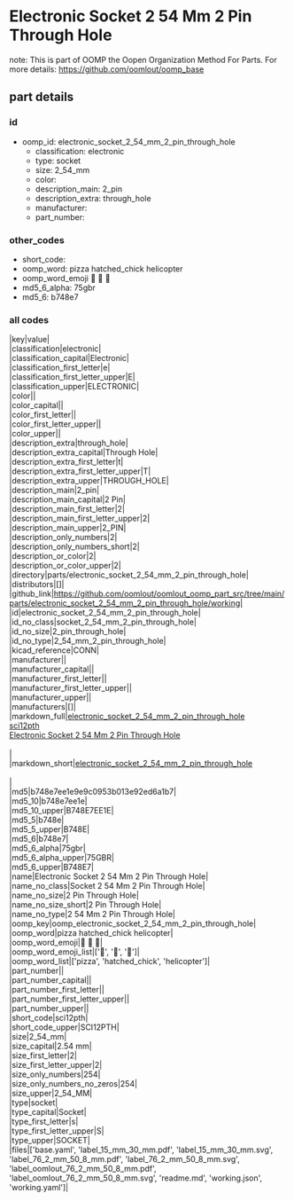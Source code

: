 # Electronic Socket 2 54 Mm 2 Pin Through Hole  

note: This is part of OOMP the Oopen Organization Method For Parts. For more details: https://github.com/oomlout/oomp_base

##  part details





### id
* oomp_id: electronic_socket_2_54_mm_2_pin_through_hole
  * classification: electronic
  * type: socket
  * size: 2_54_mm
  * color: 
  * description_main: 2_pin
  * description_extra: through_hole
  * manufacturer: 
  * part_number: 

### other_codes
* short_code: 
* oomp_word: pizza hatched_chick helicopter
* oomp_word_emoji :pizza: :hatched_chick: :helicopter:
* md5_6_alpha: 75gbr
* md5_6: b748e7

### all codes 
|key|value|  
|classification|electronic|  
|classification_capital|Electronic|  
|classification_first_letter|e|  
|classification_first_letter_upper|E|  
|classification_upper|ELECTRONIC|  
|color||  
|color_capital||  
|color_first_letter||  
|color_first_letter_upper||  
|color_upper||  
|description_extra|through_hole|  
|description_extra_capital|Through Hole|  
|description_extra_first_letter|t|  
|description_extra_first_letter_upper|T|  
|description_extra_upper|THROUGH_HOLE|  
|description_main|2_pin|  
|description_main_capital|2 Pin|  
|description_main_first_letter|2|  
|description_main_first_letter_upper|2|  
|description_main_upper|2_PIN|  
|description_only_numbers|2|  
|description_only_numbers_short|2|  
|description_or_color|2|  
|description_or_color_upper|2|  
|directory|parts/electronic_socket_2_54_mm_2_pin_through_hole|  
|distributors|[]|  
|github_link|https://github.com/oomlout/oomlout_oomp_part_src/tree/main/parts/electronic_socket_2_54_mm_2_pin_through_hole/working|  
|id|electronic_socket_2_54_mm_2_pin_through_hole|  
|id_no_class|socket_2_54_mm_2_pin_through_hole|  
|id_no_size|2_pin_through_hole|  
|id_no_type|2_54_mm_2_pin_through_hole|  
|kicad_reference|CONN|  
|manufacturer||  
|manufacturer_capital||  
|manufacturer_first_letter||  
|manufacturer_first_letter_upper||  
|manufacturer_upper||  
|manufacturers|[]|  
|markdown_full|[electronic_socket_2_54_mm_2_pin_through_hole](https://github.com/oomlout/oomlout_oomp_part_src/tree/main/parts/electronic_socket_2_54_mm_2_pin_through_hole/working)<br>[sci12pth](https://github.com/oomlout/oomlout_oomp_part_src/tree/main/parts/electronic_socket_2_54_mm_2_pin_through_hole/working)<br>[Electronic Socket 2 54 Mm 2 Pin Through Hole](https://github.com/oomlout/oomlout_oomp_part_src/tree/main/parts/electronic_socket_2_54_mm_2_pin_through_hole/working)<br><br>|  
|markdown_short|[electronic_socket_2_54_mm_2_pin_through_hole](https://github.com/oomlout/oomlout_oomp_part_src/tree/main/parts/electronic_socket_2_54_mm_2_pin_through_hole/working)<br><br>|  
|md5|b748e7ee1e9e9c0953b013e92ed6a1b7|  
|md5_10|b748e7ee1e|  
|md5_10_upper|B748E7EE1E|  
|md5_5|b748e|  
|md5_5_upper|B748E|  
|md5_6|b748e7|  
|md5_6_alpha|75gbr|  
|md5_6_alpha_upper|75GBR|  
|md5_6_upper|B748E7|  
|name|Electronic Socket 2 54 Mm 2 Pin Through Hole|  
|name_no_class|Socket 2 54 Mm 2 Pin Through Hole|  
|name_no_size|2 Pin Through Hole|  
|name_no_size_short|2 Pin Through Hole|  
|name_no_type|2 54 Mm 2 Pin Through Hole|  
|oomp_key|oomp_electronic_socket_2_54_mm_2_pin_through_hole|  
|oomp_word|pizza hatched_chick helicopter|  
|oomp_word_emoji|:pizza: :hatched_chick: :helicopter:|  
|oomp_word_emoji_list|[':pizza:', ':hatched_chick:', ':helicopter:']|  
|oomp_word_list|['pizza', 'hatched_chick', 'helicopter']|  
|part_number||  
|part_number_capital||  
|part_number_first_letter||  
|part_number_first_letter_upper||  
|part_number_upper||  
|short_code|sci12pth|  
|short_code_upper|SCI12PTH|  
|size|2_54_mm|  
|size_capital|2.54 mm|  
|size_first_letter|2|  
|size_first_letter_upper|2|  
|size_only_numbers|254|  
|size_only_numbers_no_zeros|254|  
|size_upper|2_54_MM|  
|type|socket|  
|type_capital|Socket|  
|type_first_letter|s|  
|type_first_letter_upper|S|  
|type_upper|SOCKET|  
|files|['base.yaml', 'label_15_mm_30_mm.pdf', 'label_15_mm_30_mm.svg', 'label_76_2_mm_50_8_mm.pdf', 'label_76_2_mm_50_8_mm.svg', 'label_oomlout_76_2_mm_50_8_mm.pdf', 'label_oomlout_76_2_mm_50_8_mm.svg', 'readme.md', 'working.json', 'working.yaml']|  
